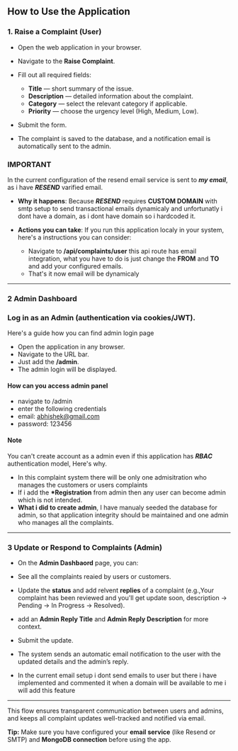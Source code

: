 ## How to Use the Application

### 1. Raise a Complaint (User)

- Open the web application in your browser.
- Navigate to the **Raise Complaint**.
- Fill out all required fields:
  - **Title** — short summary of the issue.
  - **Description** — detailed information about the complaint.
  - **Category** — select the relevant category if applicable.
  - **Priority** — choose the urgency level (High, Medium, Low).

- Submit the form.
- The complaint is saved to the database, and a notification email is automatically sent to the admin.

### IMPORTANT

In the current configuration of the resend email service is sent to **_my email_**, as i have **_RESEND_** varified email.

- **Why it happens**: Because **_RESEND_** requires **CUSTOM DOMAIN** with smtp setup to send transactional emails dynamicaly and unfortunatly i dont have a domain, as i dont have domain so i hardcoded it.

- **Actions you can take**: If you run this application localy in your system, here's a instructions you can consider:
  - Navigate to **/api/complaints/user** this api route has email integration, what you have to do is just change the **FROM** and **TO** and add your configured emails.
  - That's it now email will be dynamicaly

---

### 2️ Admin Dashboard

### Log in as an **Admin** (authentication via cookies/JWT).

Here's a guide how you can find admin login page

- Open the application in any browser.
- Navigate to the URL bar.
- Just add the **/admin**.
- The admin login will be displayed.

#### How can you access admin panel
- navigate to /admin
- enter the following credentials
- email:  abhishek@gmail.com
- password: 123456
#### Note

You can't create account as a admin even if this application has **_RBAC_** authentication model, Here's why.

- In this complaint system there will be only one admisitration who manages the customers or users complaints
- If i add the **\*Registration** from admin then any user can become admin which is not intended.
- **What i did to create admin**, I have manualy seeded the database for admin, so that application integrity should be maintained and one admin who manages all the complaints.

---

### 3️ Update or Respond to Complaints (Admin)

- On the **Admin Dashbaord** page, you can:
 - See all the complaints reaied by users or customers.
 - Update the **status** and add relvent **replies** of a complaint (e.g.,Your complaint has been reviewed and you'll get update soon, description -> Pending → In Progress → Resolved).
  - add an **Admin Reply Title** and **Admin Reply Description** for more context.

- Submit the update.
- The system sends an automatic email notification to the user with the updated details and the admin’s reply.
- In the current email setup i dont send emails to user but there i have implemented and commented it when a domain will be available to me i will add this feature

---

This flow ensures transparent communication between users and admins, and keeps all complaint updates well-tracked and notified via email.

**Tip:** Make sure you have configured your **email service** (like Resend or SMTP) and **MongoDB connection** before using the app.
